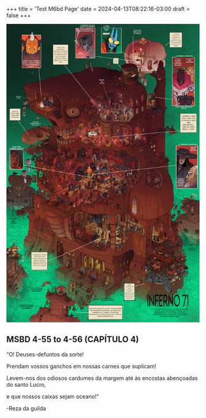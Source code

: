 +++
title = 'Test M6bd Page'
date = 2024-04-13T08:22:16-03:00
draft = false
+++

!["Somos todos vermes no cadáver divino" - Dito dos Cavalheiros Beligerantes](../../public/images/P55B1.jpg)
## MSBD 4-55 to 4-56 (CAPÍTULO 4)

“O! Deuses-defuntos da sorte!

Prendam vossos ganchos em nossas carnes que suplicam!

Levem-nos dos odiosos cardumes da margem até às encostas abençoadas do santo Lucro,

e que nossos caixas sejam oceano!"

-Reza da guilda
